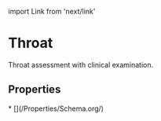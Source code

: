import Link from 'next/link'

# Throat

Throat assessment with  clinical examination.

## Properties

<Grid>
* [](/Properties/Schema.org/)

</Grid>

